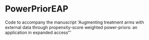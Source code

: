 # PowerPriorEAP
Code to accompany the manuscript 'Augmenting treatment arms with external data through propensity-score weighted power-priors: an application in expanded access"'
